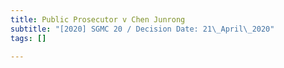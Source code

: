 ```yaml
---
title: Public Prosecutor v Chen Junrong
subtitle: "[2020] SGMC 20 / Decision Date: 21\_April\_2020"
tags: []

---
```

